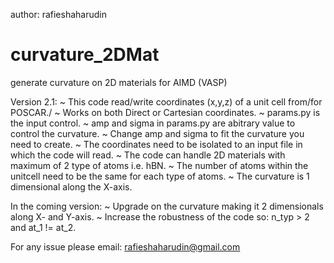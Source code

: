 author: rafieshaharudin

# curvature_2DMat
generate curvature on 2D materials for AIMD (VASP)

Version 2.1:
  ~ This code read/write coordinates (x,y,z) of a unit cell from/for POSCAR./
  ~ Works on both Direct or Cartesian coordinates.
  ~ params.py is the input control.
  ~ amp and sigma in params.py are abitrary value to control the curvature.
  ~ Change amp and sigma to fit the curvature you need to create.
  ~ The coordinates need to be isolated to an input file in which the code will read.
  ~ The code can handle 2D materials with maximum of 2 type of atoms i.e. hBN.
  ~ The number of atoms within the unitcell need to be the same for each type of atoms.
  ~ The curvature is 1 dimensional along the X-axis.

In the coming version:
  ~ Upgrade on the curvature making it 2 dimensionals along X- and Y-axis.
  ~ Increase the robustness of the code so: n_typ > 2 and at_1 != at_2.
  
For any issue please email:
rafieshaharudin@gmail.com
